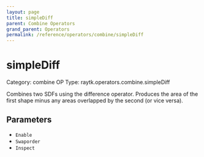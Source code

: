 ```yaml
---
layout: page
title: simpleDiff
parent: Combine Operators
grand_parent: Operators
permalink: /reference/operators/combine/simpleDiff
---
```


# simpleDiff

Category: combine
OP Type: raytk.operators.combine.simpleDiff



Combines two SDFs using the difference operator.
Produces the area of the first shape minus any areas overlapped by the second (or vice versa).

## Parameters

* `Enable`
* `Swaporder`
* `Inspect`